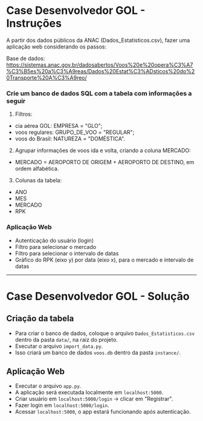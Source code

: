 # Case Desenvolvedor GOL - Instruções

A partir dos dados públicos da ANAC (Dados_Estatisticos.csv), fazer uma aplicação web considerando os passos:

Base de dados: https://sistemas.anac.gov.br/dadosabertos/Voos%20e%20opera%C3%A7%C3%B5es%20a%C3%A9reas/Dados%20Estat%C3%ADsticos%20do%20Transporte%20A%C3%A9reo/

### Crie um banco de dados SQL com a tabela com informações a seguir

1. Filtros:
- cia aérea GOL: EMPRESA = "GLO";
- voos regulares: GRUPO_DE_VOO = "REGULAR";
- voos do Brasil: NATUREZA = "DOMÉSTICA".

2. Agrupar informações de voos ida e volta, criando a coluna MERCADO:
- MERCADO = AEROPORTO DE ORIGEM + AEROPORTO DE DESTINO, em ordem alfabética.

3. Colunas da tabela:
- ANO
- MES
- MERCADO
- RPK

### Aplicação Web

- Autenticação do usuário (login)
- Filtro para selecionar o mercado
- Filtro para selecionar o intervalo de datas
- Gráfico do RPK (eixo y) por data (eixo x), para o mercado e intervalo de datas


---
# Case Desenvolvedor GOL - Solução

## Criação da tabela
- Para criar o banco de dados, coloque o arquivo ```Dados_Estatisticos.csv``` dentro da pasta ```data/```, na raiz do projeto.
- Executar o arquivo ```import_data.py```.
- Isso criará um banco de dados ```voos.db``` dentro da pasta ```instance/```.

## Aplicação Web 
- Executar o arquivo ```app.py```.
- A aplicação será executada localmente em ```localhost:5000```.
- Criar usuário em ```localhost:5000/login``` -> clicar em "Registrar".
- Fazer login em ```localhost:5000/login```.
- Acessar ```localhost:5000```, o app estará funcionando após autenticação.